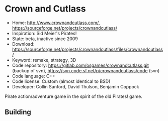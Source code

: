 # Crown and Cutlass

- Home: http://www.crownandcutlass.com/, https://sourceforge.net/projects/crownandcutlass/
- Inspiration: Sid Meier's Pirates!
- State: beta, inactive since 2009
- Download: https://sourceforge.net/projects/crownandcutlass/files/crownandcutlass/
- Keyword: remake, strategy, 3D
- Code repository: https://gitlab.com/osgames/crownandcutlass.git (backup of svn), https://svn.code.sf.net/p/crownandcutlass/code (svn)
- Code language: C++
- Code license: Custom (almost identical to BSD)
- Developer: Collin Sanford, David Thulson, Benjamin Coppock

Pirate action/adventure game in the spirit of the old Pirates! game.

## Building
